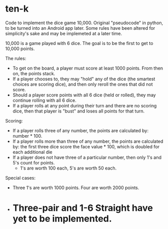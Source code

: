 # ten-k
Code to implement the dice game 10,000.  Original "pseudocode" in python, to be turned into an Android app later.
Some rules have been altered for simplicity's sake and may be implemeted at a later time.

10,000 is a game played with 6 dice.  The goal is to be the first to get to 10,000 points.

The rules:
  - To get on the board, a player must score at least 1000 points. From then on, the points stack.
  - If a player chooses to, they may "hold" any of the dice (the smartest choices are scoring dice), and then only reroll the ones that did not score.
  - Should a player score points with all 6 dice (held or rolled), they may continue rolling with all 6 dice.
  - If a player rolls at any point during their turn and there are no scoring dice, then that player is "bust" and loses all points for that turn.
  
Scoring:
  - If a player rolls three of any number, the points are calculated by:  number * 100.
  - If a player rolls more than three of any number, the points are calculated by: the first three dice score the face value * 100, which is doubled for each additional die
  - If a player does not have three of a particular number, then only 1's and 5's count for points.
    - 1's are worth 100 each, 5's are worth 50 each.
    
  Special cases:
  - Three 1's are worth 1000 points.  Four are worth 2000 points.  
  - # Three-pair and 1-6 Straight have yet to be implemented.

